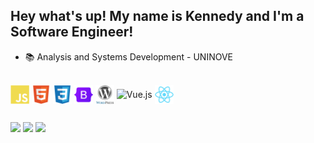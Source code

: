 ## Hey what's up! My name is Kennedy and I'm a Software Engineer!

- 📚 Analysis and Systems Development - UNINOVE


<div style="display: inline_block"><br>
    <img align="center" alt="Js" height="30" width="30" src="https://raw.githubusercontent.com/devicons/devicon/master/icons/javascript/javascript-plain.svg">
    <img align="center" alt="Ts" height="30" width="30" src="https://raw.githubusercontent.com/devicons/devicon/master/icons/html5/html5-original.svg">
    <img align="center" alt="HTML5" height="30" width="30" src="https://raw.githubusercontent.com/devicons/devicon/master/icons/css3/css3-original.svg">
    <img align="center" alt="CSS3" height="30" width="30" src="https://raw.githubusercontent.com/devicons/devicon/master/icons/bootstrap/bootstrap-original.svg">
    <img align="center" alt="Bootstrap" height="30" width="30" src="https://raw.githubusercontent.com/devicons/devicon/master/icons/wordpress/wordpress-original.svg">
    <img align="center" alt="Vue.js" height="30" width="30" src="https://raw.githubusercontent.com/devicons/devicon/master/icons/vue/vue-js-original.svg">
    <img align="center" alt="React" height="30" width="30" src="https://raw.githubusercontent.com/devicons/devicon/master/icons/react/react-original.svg">
  
  ##
 
<div> 
  <a href="https://instagram.com/kennedy.sfc" target="_blank"><img src="https://img.shields.io/badge/-Instagram-%23E4405F?style=for-the-badge&logo=instagram&logoColor=white" target="_blank"></a>
  <a href = "mailto:kennedy.aurora.dev@gmail.com"><img src="https://img.shields.io/badge/-Gmail-%23333?style=for-the-badge&logo=gmail&logoColor=white" target="_blank"></a>
  <a href="https://www.linkedin.com/in/kennedy-a-4906051b8" target="_blank"><img src="https://img.shields.io/badge/-LinkedIn-%230077B5?style=for-the-badge&logo=linkedin&logoColor=white" target="_blank"></a> 
  
</div>
